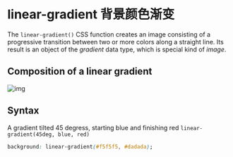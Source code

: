 # linear-gradient 背景颜色渐变

The `linear-gradient()` CSS function creates an image consisting of a progressive transition between two or more colors along a straight line. Its result is an object of the *gradient* data type, which is special kind of *image*.

## Composition of a linear gradient

![img](./../img/linear-gradient.png)

## Syntax

A gradient tilted 45 degress, starting blue and finishing red
`linear-gradient(45deg, blue, red)`

```css
background: linear-gradient(#f5f5f5, #dadada);
```
